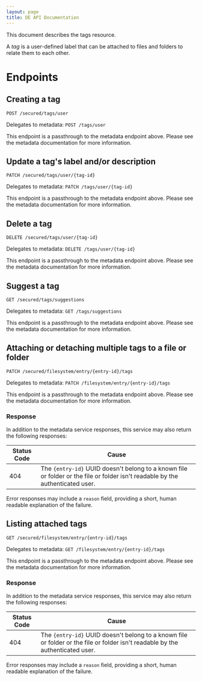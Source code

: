 ```yaml
---
layout: page
title: DE API Documentation
---
```


This document describes the tags resource.

A _tag_ is a user-defined label that can be attached to files and folders to relate them to each other.

# Endpoints

## Creating a tag

`POST /secured/tags/user`

Delegates to metadata: `POST /tags/user`

This endpoint is a passthrough to the metadata endpoint above.
Please see the metadata documentation for more information.

## Update a tag's label and/or description

`PATCH /secured/tags/user/{tag-id}`

Delegates to metadata: `PATCH /tags/user/{tag-id}`

This endpoint is a passthrough to the metadata endpoint above.
Please see the metadata documentation for more information.

## Delete a tag

`DELETE /secured/tags/user/{tag-id}`

Delegates to metadata: `DELETE /tags/user/{tag-id}`

This endpoint is a passthrough to the metadata endpoint above.
Please see the metadata documentation for more information.

## Suggest a tag

`GET /secured/tags/suggestions`

Delegates to metadata: `GET /tags/suggestions`

This endpoint is a passthrough to the metadata endpoint above.
Please see the metadata documentation for more information.

## Attaching or detaching multiple tags to a file or folder

`PATCH /secured/filesystem/entry/{entry-id}/tags`

Delegates to metadata: `PATCH /filesystem/entry/{entry-id}/tags`

This endpoint is a passthrough to the metadata endpoint above.
Please see the metadata documentation for more information.

### Response

In addition to the metadata service responses, this service may also return the following responses:

| Status Code | Cause |
| ----------- | ----- |
| 404         | The `{entry-id}` UUID doesn't belong to a known file or folder or the file or folder isn't readable by the authenticated user. |


Error responses may include a `reason` field, providing a short, human readable explanation of the failure.

## Listing attached tags

`GET /secured/filesystem/entry/{entry-id}/tags`

Delegates to metadata: `GET /filesystem/entry/{entry-id}/tags`

This endpoint is a passthrough to the metadata endpoint above.
Please see the metadata documentation for more information.

### Response

In addition to the metadata service responses, this service may also return the following responses:

| Status Code | Cause |
| ----------- | ----- |
| 404         | The `{entry-id}` UUID doesn't belong to a known file or folder or the file or folder isn't readable by the authenticated user. |

Error responses may include a `reason` field, providing a short, human readable explanation of the failure.

